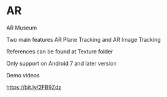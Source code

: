 # AR
AR Museum

Two main features AR Plane Tracking and AR Image Tracking

References can be found at Texture folder

Only support on Android 7 and later version

Demo videos

https://bit.ly/2FB9Zdz

